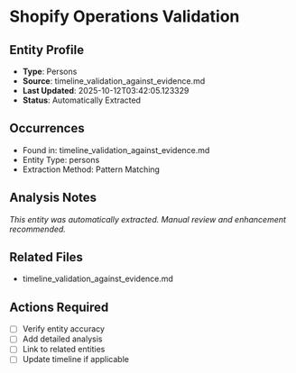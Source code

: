# Shopify Operations Validation

## Entity Profile
- **Type**: Persons
- **Source**: timeline_validation_against_evidence.md
- **Last Updated**: 2025-10-12T03:42:05.123329
- **Status**: Automatically Extracted

## Occurrences
- Found in: timeline_validation_against_evidence.md
- Entity Type: persons
- Extraction Method: Pattern Matching

## Analysis Notes
*This entity was automatically extracted. Manual review and enhancement recommended.*

## Related Files
- timeline_validation_against_evidence.md

## Actions Required
- [ ] Verify entity accuracy
- [ ] Add detailed analysis
- [ ] Link to related entities
- [ ] Update timeline if applicable
